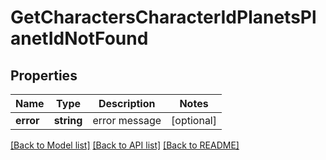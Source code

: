 # GetCharactersCharacterIdPlanetsPlanetIdNotFound

## Properties
Name | Type | Description | Notes
------------ | ------------- | ------------- | -------------
**error** | **string** | error message | [optional] 

[[Back to Model list]](../../README.md#documentation-for-models) [[Back to API list]](../../README.md#documentation-for-api-endpoints) [[Back to README]](../../README.md)

